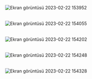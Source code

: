 ![Ekran görüntüsü 2023-02-22 153952](https://user-images.githubusercontent.com/116946800/220623237-2deb72d6-5b85-41e9-85e4-480680f72e0b.png)
<br/>
<br/>
<br/>
![Ekran görüntüsü 2023-02-22 154055](https://user-images.githubusercontent.com/116946800/220623244-c73c7938-9813-4368-a98e-9b219a71e15a.png)
<br/>
<br/>
<br/>
![Ekran görüntüsü 2023-02-22 154202](https://user-images.githubusercontent.com/116946800/220623246-ce26f9ca-a906-4f95-ac85-bd8bad58943e.png)
<br/>
<br/>
<br/>
![Ekran görüntüsü 2023-02-22 154248](https://user-images.githubusercontent.com/116946800/220623259-ce5e7d22-7be4-4335-afa2-fce4d67b9db1.png)
<br/>
<br/>
<br/>
![Ekran görüntüsü 2023-02-22 154328](https://user-images.githubusercontent.com/116946800/220623268-810cca71-db9b-46a4-ab1d-85e290ec8cab.png)
